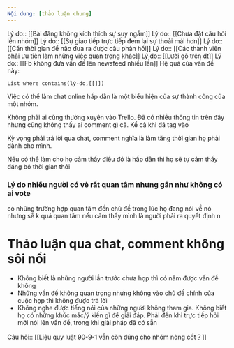 ```yaml
---
Nội dung: [thảo luận chung]
---
```


Lý do:: [[Bài đăng không kích thích sự suy ngẫm]]
Lý do:: [[Chưa đặt câu hỏi lên nhóm]] 
Lý do:: [[Sự giao tiếp trực tiếp đem lại sự thoải mái hơn]] 
Lý do:: [[Cần thời gian để não đưa ra được câu phản hồi]] 
Lý do:: [[Các thành viên phải ưu tiên làm những việc quan trọng khác]] 
Lý do:: [[Lười gõ trên đt]] 
Lý do:: [[Fb không đưa vấn đề lên newsfeed nhiều lần]]
Hệ quả của vấn đề này:
```dataview
List where contains(lý-do,[[]])
```

Việc có thể làm chat online hấp dẫn là một biểu hiện của sự thành công của một nhóm. 

Không phải ai cũng thường xuyên vào Trello. Đã có nhiều thông tin trên đây nhưng cũng không thấy ai comment gì cả. Kể cả khi đã tag vào

Kỳ vọng phải trả lời qua chat, comment nghĩa là làm tăng thời gian họ phải dành cho mình.

Nếu có thể làm cho họ cảm thấy điều đó là hấp dẫn thì họ sẽ tự cảm thấy đáng bỏ thời gian thôi

### Lý do nhiều người có vẻ rất quan tâm nhưng gần như không có ai vote
có những trường hợp quan tâm đến chủ đề trong lúc họ đang nói về nó nhưng sẽ k quá quan tâm nếu cảm thấy mình là người phải ra quyết định n

# Thảo luận qua chat, comment không sôi nổi
- Không biết là những người lần trước chưa họp thì có nắm được vấn đề không
- Những vấn đề không quan trọng nhưng không vào chủ đề chính của cuộc họp thì không được trả lời
- Không nghe được tiếng nói của những người không tham gia. Không biết họ có những khúc mắc/ý kiến gì để giải đáp. Phải đến khi trực tiếp hỏi mới nói lên vấn đề, trong khi giải pháp đã có sẵn

Câu hỏi:: [[Liệu quy luật 90-9-1 vẫn còn đúng cho nhóm nòng cốt？]]